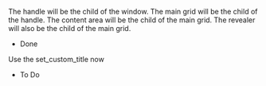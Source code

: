 The handle will be the child of the window. The main grid will be the child of the handle. The content area will be the child of the main grid. The revealer will also be the child of the main grid.
- Done

Use the set_custom_title now
- To Do
